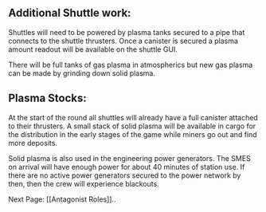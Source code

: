 ## Additional Shuttle work:

Shuttles will need to be powered by plasma tanks secured to a pipe that connects to the shuttle thrusters. Once a canister is secured a plasma amount readout will be available on the shuttle GUI.

There will be full tanks of gas plasma in atmospherics but new gas plasma can be made by grinding down solid plasma.

## Plasma Stocks:

At the start of the round all shuttles will already have a full canister attached to their thrusters. A small stack of solid plasma will be available in cargo for the distribution in the early stages of the game while miners go out and find more deposits.

Solid plasma is also used in the engineering power generators. The SMES on arrival will have enough power for about 40 minutes of station use. If there are no active power generators secured to the power network by then, then the crew will experience blackouts. 

Next Page: [[Antagonist Roles]]..